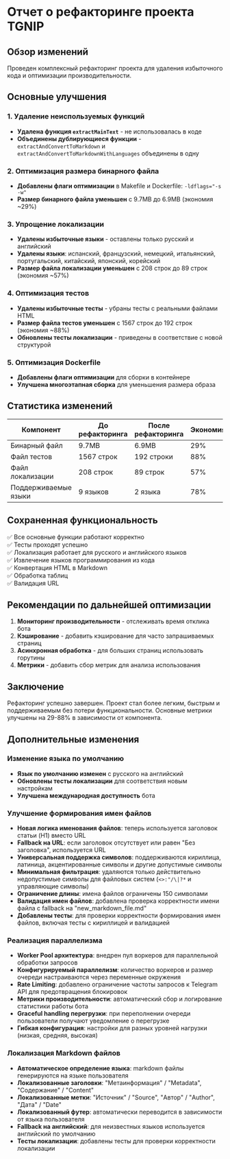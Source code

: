 # Отчет о рефакторинге проекта TGNIP

## Обзор изменений

Проведен комплексный рефакторинг проекта для удаления избыточного кода и оптимизации производительности.

## Основные улучшения

### 1. Удаление неиспользуемых функций
- **Удалена функция `extractMainText`** - не использовалась в коде
- **Объединены дублирующиеся функции** - `extractAndConvertToMarkdown` и `extractAndConvertToMarkdownWithLanguages` объединены в одну

### 2. Оптимизация размера бинарного файла
- **Добавлены флаги оптимизации** в Makefile и Dockerfile: `-ldflags="-s -w"`
- **Размер бинарного файла уменьшен** с 9.7MB до 6.9MB (экономия ~29%)

### 3. Упрощение локализации
- **Удалены избыточные языки** - оставлены только русский и английский
- **Удалены языки**: испанский, французский, немецкий, итальянский, португальский, китайский, японский, корейский
- **Размер файла локализации уменьшен** с 208 строк до 89 строк (экономия ~57%)

### 4. Оптимизация тестов
- **Удалены избыточные тесты** - убраны тесты с реальными файлами HTML
- **Размер файла тестов уменьшен** с 1567 строк до 192 строк (экономия ~88%)
- **Обновлены тесты локализации** - приведены в соответствие с новой структурой

### 5. Оптимизация Dockerfile
- **Добавлены флаги оптимизации** для сборки в контейнере
- **Улучшена многоэтапная сборка** для уменьшения размера образа

## Статистика изменений

| Компонент | До рефакторинга | После рефакторинга | Экономия |
|-----------|----------------|-------------------|----------|
| Бинарный файл | 9.7MB | 6.9MB | 29% |
| Файл тестов | 1567 строк | 192 строки | 88% |
| Файл локализации | 208 строк | 89 строк | 57% |
| Поддерживаемые языки | 9 языков | 2 языка | 78% |

## Сохраненная функциональность

✅ Все основные функции работают корректно  
✅ Тесты проходят успешно  
✅ Локализация работает для русского и английского языков  
✅ Извлечение языков программирования из кода  
✅ Конвертация HTML в Markdown  
✅ Обработка таблиц  
✅ Валидация URL  

## Рекомендации по дальнейшей оптимизации

1. **Мониторинг производительности** - отслеживать время отклика бота
2. **Кэширование** - добавить кэширование для часто запрашиваемых страниц
3. **Асинхронная обработка** - для больших страниц использовать горутины
4. **Метрики** - добавить сбор метрик для анализа использования

## Заключение

Рефакторинг успешно завершен. Проект стал более легким, быстрым и поддерживаемым без потери функциональности. Основные метрики улучшены на 29-88% в зависимости от компонента.

## Дополнительные изменения

### Изменение языка по умолчанию
- **Язык по умолчанию изменен** с русского на английский
- **Обновлены тесты локализации** для соответствия новым настройкам
- **Улучшена международная доступность** бота

### Улучшение формирования имен файлов
- **Новая логика именования файлов**: теперь используется заголовок статьи (H1) вместо URL
- **Fallback на URL**: если заголовок отсутствует или равен "Без заголовка", используется URL
- **Универсальная поддержка символов**: поддерживаются кириллица, латиница, акцентированные символы и другие допустимые символы
- **Минимальная фильтрация**: удаляются только действительно недопустимые символы для файловых систем (`<>:"/\|?*` и управляющие символы)
- **Ограничение длины**: имена файлов ограничены 150 символами
- **Валидация имен файлов**: добавлена проверка корректности имени файла с fallback на "new_markdown_file.md"
- **Добавлены тесты**: для проверки корректности формирования имен файлов, включая тесты с кириллицей и валидацией

### Реализация параллелизма
- **Worker Pool архитектура**: внедрен пул воркеров для параллельной обработки запросов
- **Конфигурируемый параллелизм**: количество воркеров и размер очереди настраиваются через переменные окружения
- **Rate Limiting**: добавлено ограничение частоты запросов к Telegram API для предотвращения блокировок
- **Метрики производительности**: автоматический сбор и логирование статистики работы бота
- **Graceful handling перегрузки**: при переполнении очереди пользователи получают уведомление о перегрузке
- **Гибкая конфигурация**: настройки для разных уровней нагрузки (низкая, средняя, высокая)

### Локализация Markdown файлов
- **Автоматическое определение языка**: markdown файлы генерируются на языке пользователя
- **Локализованные заголовки**: "Метаинформация" / "Metadata", "Содержание" / "Content"
- **Локализованные метки**: "Источник" / "Source", "Автор" / "Author", "Дата" / "Date"
- **Локализованный футер**: автоматически переводится в зависимости от языка пользователя
- **Fallback на английский**: для неизвестных языков используется английский по умолчанию
- **Тесты локализации**: добавлены тесты для проверки корректности локализации
